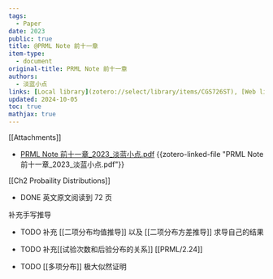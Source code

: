 ```yaml
---
tags:
  - Paper
date: 2023
public: true
title: @PRML Note 前十一章
item-type:
  - document
original-title: PRML Note 前十一章
authors:
  - 淡蓝小点
links: [Local library](zotero://select/library/items/CGS726ST), [Web library](https://www.zotero.org/users/4911197/items/CGS726ST)
updated: 2024-10-05
toc: true
mathjax: true
---
```


[[Attachments]]

  + [PRML Note 前十一章_2023_淡蓝小点.pdf](zotero://select/library/items/FHW59SHM) {{zotero-linked-file "PRML Note 前十一章_2023_淡蓝小点.pdf"}}



[[Ch2 Probaility Distributions]]

  + DONE 英文原文阅读到 72 页

补充手写推导

  + TODO 补充 [[二项分布均值推导]] 以及 [[二项分布方差推导]] 求导自己的结果

  + TODO 补充[[试验次数和后验分布的关系]] [[PRML/2.24]]

  + TODO [[多项分布]] 极大似然证明



